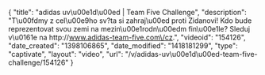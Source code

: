 {
    "title": "adidas uv\u00e1d\u00ed | Team Five Challenge",
    "description": "T\u00fdmy z cel\u00e9ho sv?ta si zahraj\u00ed proti Zidanovi! Kdo bude reprezentovat svou zemi na mezin\u00e1rodn\u00edm fin\u00e1le? Sleduj v\u0161e na http:\/\/www.adidas-team-five.com\/cz.",
    "videoid": "154126",
    "date_created": "1398106865",
    "date_modified": "1418181299",
    "type": "captivate",
    "layout": "video",
    "url": "\/v\/adidas-uv\u00e1d\u00ed-team-five-challenge\/154126"
}